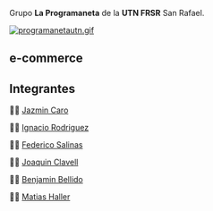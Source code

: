 Grupo **La Programaneta** de la **UTN FRSR** San Rafael.


[![programanetautn.gif](https://i.postimg.cc/15dSFxHM/programanetautn.gif)](https://postimg.cc/TpnB84BW)
## e-commerce



## Integrantes
👩‍🦰 [Jazmin Caro](https://github.com/Jazmin-Caro)

👨‍🦰 [Ignacio Rodriguez](https://github.com/n4chx)

👨‍🦰 [Federico Salinas](https://github.com/FedericoISalinas)

👨‍🦰 [Joaquin Clavell](https://github.com/Joaquin-Clavell)

👨‍🦰 [Benjamin Bellido](https://github.com/benjaminbellido)

👨‍🦰 [Matias Haller](https://github.com/matihaller)



##
